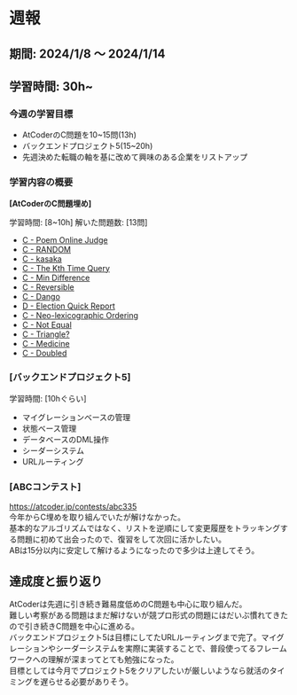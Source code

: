 # 週報

## 期間: 2024/1/8 ～ 2024/1/14

## 学習時間: 30h~

### 今週の学習目標
- AtCoderのC問題を10~15問(13h)
- バックエンドプロジェクト5(15~20h)
- 先週決めた転職の軸を基に改めて興味のある企業をリストアップ
  
### 学習内容の概要
**[AtCoderのC問題埋め]**

学習時間: [8~10h]
解いた問題数: [13問]
- [C - Poem Online Judge](https://atcoder.jp/contests/abc251/tasks/abc251_c)
- [C - RANDOM](https://atcoder.jp/contests/abc279/tasks/abc279_c)
- [C - kasaka](https://atcoder.jp/contests/abc237/tasks/abc237_c)
- [C - The Kth Time Query](https://atcoder.jp/contests/abc235/tasks/abc235_c)
- [C - Min Difference](https://atcoder.jp/contests/abc212/tasks/abc212_c)
- [C - Reversible](https://atcoder.jp/contests/abc310/tasks/abc310_c)
- [C - Dango](https://atcoder.jp/contests/abc299/tasks/abc299_c)
- [D - Election Quick Report](https://atcoder.jp/contests/abc329/tasks/abc329_d)
- [C - Neo-lexicographic Ordering](https://atcoder.jp/contests/abc219/tasks/abc219_c)
- [C - Not Equal](https://atcoder.jp/contests/abc209/tasks/abc209_c)
- [C - Triangle?](https://atcoder.jp/contests/abc224/tasks/abc224_c)
- [C - Medicine](https://atcoder.jp/contests/abc309/tasks/abc309_c)
- [C - Doubled](https://atcoder.jp/contests/abc196/tasks/abc196_c)



### [バックエンドプロジェクト5]

学習時間: [10hぐらい]
- マイグレーションベースの管理
- 状態ベース管理
- データベースのDML操作
- シーダーシステム
- URLルーティング

### [ABCコンテスト]
https://atcoder.jp/contests/abc335</br>
今年からC埋めを取り組んでいたが解けなかった。</br>
基本的なアルゴリズムではなく、リストを逆順にして変更履歴をトラッキングする問題に初めて出会ったので、復習をして次回に活かしたい。</br>
ABは15分以内に安定して解けるようになったので多少は上達してそう。

## 達成度と振り返り
AtCoderは先週に引き続き難易度低めのC問題も中心に取り組んだ。</br>
難しい考察がある問題はまだ解けないが競プロ形式の問題にはだいぶ慣れてきたので引き続きC問題を中心に進める。</br>
バックエンドプロジェクト5は目標にしてたURLルーティングまで完了。マイグレーションやシーダーシステムを実際に実装することで、普段使ってるフレームワークへの理解が深まってとても勉強になった。</br>
目標としては今月でプロジェクト5をクリアしたいが厳しいようなら就活のタイミングを遅らせる必要がありそう。





